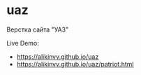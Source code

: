 # uaz
Верстка сайта "УАЗ"

Live Demo:
  - https://alikinvv.github.io/uaz
  - https://alikinvv.github.io/uaz/patriot.html
